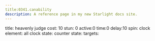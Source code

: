 ```yaml
---
title:0341.canability
description: A reference page in my new Starlight docs site.
---
```

title: heavenly judge
cost: 10
stun: 0
active:0
time:0
delay:10 
spin: clock
element: all
clock state: 
counter state:
targets:
